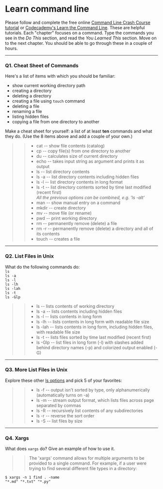 # Learn command line

Please follow and complete the free online [Command Line Crash Course
tutorial](https://web.archive.org/web/20160708171659/http://cli.learncodethehardway.org/book/) or [Codecademy's Learn the Command Line](https://www.codecademy.com/learn/learn-the-command-line). These are helpful tutorials. Each "chapter" focuses on a command. Type the commands you see in the _Do This_ section, and read the _You Learned This_ section. Move on to the next chapter. You should be able to go through these in a couple of hours.

---

### Q1.  Cheat Sheet of Commands  

Here's a list of items with which you should be familiar:  
* show current working directory path
* creating a directory
* deleting a directory
* creating a file using `touch` command
* deleting a file
* renaming a file
* listing hidden files
* copying a file from one directory to another

Make a cheat sheet for yourself: a list of at least **ten** commands and what they do.  (Use the 8 items above and add a couple of your own.)  

> > * cat -- show file contents (catalog)
> > * cp -- copy file(s) from one directory to another
> > * du -- calculates size of current directory
> > * echo -- takes input string as argument and prints it as output
> > * ls -- list directory contents
> > * ls -a -- list directory contents including hidden files
> > * ls -l -- list directory contents in long format
> > * ls -t -- list directory contents sorted by time last modified (recent first)  
> > *All the previous options can be combined, e.g. 'ls -alt'*  
> > * man -- show manual entry on a command
> > * mkdir -- create directory
> > * mv -- move file (or rename)
> > * pwd -- print working directory
> > * rm -- permanently remove (delete) a file
> > * rm -r -- permanently remove (delete) a directory and all of its contents
> > * touch -- creates a file

---

### Q2.  List Files in Unix   

What do the following commands do:  
`ls`  
`ls -a`  
`ls -l`  
`ls -lh`  
`ls -lah`  
`ls -t`  
`ls -Glp`  

> > * ls -- lists contents of working directory
> > * ls -a -- lists contents including hidden files
> > * ls -l -- lists contents in long form
> > * ls -lh -- lists contents in long form with readable file size
> > * ls -lah -- lists contents in long form, including hidden files, with readable file size
> > * ls -t -- lists files sorted by time last modified (recent first)
> > * ls -Glp -- list files in long form (-l) with slashes added behind directory names (-p) and colorized output enabled (-G)

---

### Q3.  More List Files in Unix  

Explore these other [ls options](http://www.techonthenet.com/unix/basic/ls.php) and pick 5 of your favorites:

> > * ls -f -- output isn't sorted by type, only alphanumerically (automatically turns on -a)
> > * ls -m -- stream output format, which lists files across page separated by commas
> > * ls -R -- recursively list contents of any subdirectories
> > * ls -r -- reverse the sort order
> > * ls -S -- list files by size

---

### Q4.  Xargs   

What does `xargs` do? Give an example of how to use it.

> > The 'xargs' command allows for multiple arguments to be provided to a single command. For example, if a user were trying to find several different file types in a directory:  
```console
$ xargs -n 1 find . -name
"*.md" "*.txt" "*.py"
```

 

